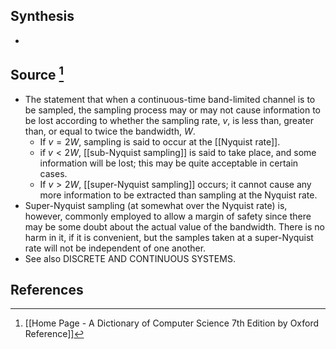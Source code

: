 ## Synthesis
- 
## Source [^1]
- The statement that when a continuous-time band-limited channel is to be sampled, the sampling process may or may not cause information to be lost according to whether the sampling rate, $v$, is less than, greater than, or equal to twice the bandwidth, $W$.
	- If $v=2 W$, sampling is said to occur at the [[Nyquist rate]].
	- if $v<2 W$, [[sub-Nyquist sampling]] is said to take place, and some information will be lost; this may be quite acceptable in certain cases.
	- If $v>2 W$, [[super-Nyquist sampling]] occurs; it cannot cause any more information to be extracted than sampling at the Nyquist rate.
- Super-Nyquist sampling (at somewhat over the Nyquist rate) is, however, commonly employed to allow a margin of safety since there may be some doubt about the actual value of the bandwidth. There is no harm in it, if it is convenient, but the samples taken at a super-Nyquist rate will not be independent of one another.
- See also DISCRETE AND CONTINUOUS SYSTEMS.
## References

[^1]: [[Home Page - A Dictionary of Computer Science 7th Edition by Oxford Reference]]